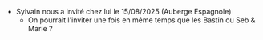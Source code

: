 - Sylvain nous a invité chez lui le 15/08/2025 (Auberge Espagnole)
	- On pourrait l'inviter une fois en même temps que les Bastin ou Seb & Marie ?